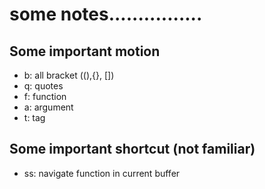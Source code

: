 # some notes................

## Some important motion

- b: all bracket ((),{}, []) 
- q: quotes 
- f: function
- a: argument
- t: tag 

## Some important shortcut (not familiar)
- <leader>ss: navigate function in current buffer

